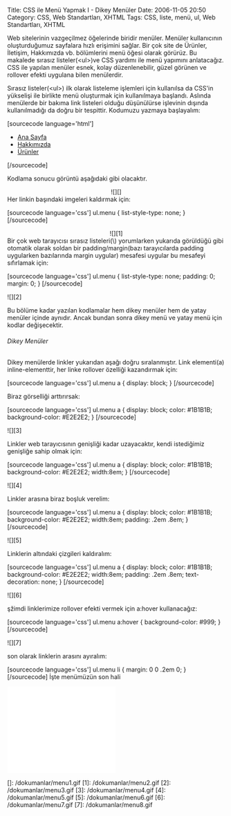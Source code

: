 Title: CSS ile Menü Yapmak I - Dikey Menüler
Date: 2006-11-05 20:50
Category: CSS, Web Standartları, XHTML
Tags: CSS, liste, menü, ul, Web Standartları, XHTML

Web sitelerinin vazgeçilmez öğelerinde biridir menüler. Menüler
kullanıcının oluşturduğumuz sayfalara hızlı erişimini sağlar. Bir çok
site de Ürünler, İletişim, Hakkımızda vb. bölümlerini menü öğesi olarak
görürüz. Bu makalede sırasız listeler(\<ul\>)ve CSS yardımı ile menü
yapımını anlatacağız. CSS ile yapılan menüler esnek, kolay
düzenlenebilir, güzel görünen ve rollover efekti uygulana bilen
menülerdir. <!--more-->

Sırasız listeler(\<ul\>) ilk olarak listeleme işlemleri için kullanılsa
da CSS'in yükselişi ile birlikte menü oluşturmak için kullanılmaya
başlandı. Aslında menülerde bir bakıma link listeleri olduğu düşünülürse
işlevinin dışında kullanılmadığı da doğru bir tespittir. Kodumuzu
yazmaya başlayalım:

[sourcecode language='html']

-   [Ana Sayfa][]
-   [Hakkımızda][]
-   [Ürünler][]

[/sourcecode]

Kodlama sonucu görüntü aşağıdaki gibi olacaktır.

<div align="center">
![][]

</div>
Her linkin başındaki imgeleri kaldırmak için:

[sourcecode language='css'] ul.menu { list-style-type: none; }
[/sourcecode]

<div align="center">
![][1]

</div>
Bir çok web tarayıcısı sırasız listeleri(\<ul\>) yorumlarken yukarıda
görüldüğü gibi otomatik olarak soldan bir padding/margin(bazı
tarayıcılarda padding uygularken bazılarında margin uygular) mesafesi
uygular bu mesafeyi sıfırlamak için:

[sourcecode language='css'] ul.menu { list-style-type: none; padding: 0;
margin: 0; } [/sourcecode]

![][2]

Bu bölüme kadar yazılan kodlamalar hem dikey menüler hem de yatay
menüler içinde aynıdır. Ancak bundan sonra dikey menü ve yatay menü için
kodlar değişecektir.

###### Dikey Menüler

Dikey menülerde linkler yukarıdan aşağı doğru sıralanmıştır. Link
elementi(a) inline-elementtir, her linke rollover özelliği kazandırmak
için:

[sourcecode language='css'] ul.menu a { display: block; } [/sourcecode]

Biraz görselliği arttırırsak:

[sourcecode language='css'] ul.menu a { display: block; color: \#1B1B1B;
background-color: \#E2E2E2; } [/sourcecode]

![][3]

Linkler web tarayıcısının genişliği kadar uzayacaktır, kendi istediğimiz
genişliğe sahip olmak için:

[sourcecode language='css'] ul.menu a { display: block; color: \#1B1B1B;
background-color: \#E2E2E2; width:8em; } [/sourcecode]

![][4]

Linkler arasına biraz boşluk verelim:

[sourcecode language='css'] ul.menu a { display: block; color: \#1B1B1B;
background-color: \#E2E2E2; width:8em; padding: .2em .8em; }
[/sourcecode]

![][5]

Linklerin altındaki çizgileri kaldıralım:

[sourcecode language='css'] ul.menu a { display: block; color: \#1B1B1B;
background-color: \#E2E2E2; width:8em; padding: .2em .8em;
text-decoration: none; } [/sourcecode]

![][6]

şžimdi linklerimize rollover efekti vermek için a:hover kullanacağız:

[sourcecode language='css'] ul.menu a:hover { background-color: \#999; }
[/sourcecode]

![][7]

son olarak linklerin arasını ayıralım:

[sourcecode language='css'] ul.menu li { margin: 0 0 .2em 0; }
[/sourcecode] İşte menümüzün son hali
<iframe src="/dokumanlar/menu.htm" width="250" height="200" frameborder="0" scroll="auto"></iframe>

</p>

  [Ana Sayfa]: index.html
  [Hakkımızda]: hakkimizda.html
  [Ürünler]: urunler.html
  []: /dokumanlar/menu1.gif
  [1]: /dokumanlar/menu2.gif
  [2]: /dokumanlar/menu3.gif
  [3]: /dokumanlar/menu4.gif
  [4]: /dokumanlar/menu5.gif
  [5]: /dokumanlar/menu6.gif
  [6]: /dokumanlar/menu7.gif
  [7]: /dokumanlar/menu8.gif
